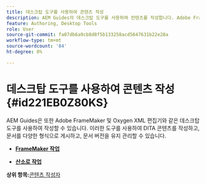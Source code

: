 ```yaml
---
title: 데스크탑 도구를 사용하여 콘텐츠 작성
description: AEM Guides의 데스크탑 도구를 사용하여 컨텐츠를 작성합니다. Adobe FrameMaker 및 Oxygen XML Editor를 사용하여 DITA 콘텐츠를 작성 및 게시하는 방법에 대해 알아봅니다.
feature: Authoring, Desktop Tools
role: User
source-git-commit: fa07db6a9cb8d8f5b133258acd5647631b22e28a
workflow-type: tm+mt
source-wordcount: '84'
ht-degree: 0%

---
```


# 데스크탑 도구를 사용하여 콘텐츠 작성 {#id221EB0Z80KS}

AEM Guides은 또한 Adobe FrameMaker 및 Oxygen XML 편집기와 같은 데스크탑 도구를 사용하여 작성할 수 있습니다. 이러한 도구를 사용하여 DITA 콘텐츠를 작성하고, 문서를 다양한 형식으로 게시하고, 문서 버전을 유지 관리할 수 있습니다.

- **[FrameMaker 작업](author-desktop-framemaker.md)**

- **[산소로 작업](author-desktop-oxygen.md)**


**상위 항목:**&#x200B;[&#x200B;콘텐츠 작성자](authoring-content.md)
